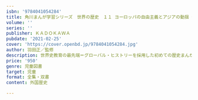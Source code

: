 ```yaml
---
isbn: '9784041054284'
title: 角川まんが学習シリーズ　世界の歴史　１１ ヨーロッパの自由主義とアジアの動揺 一八三〇～一八六〇年
volume: ''
series: ''
publisher: ＫＡＤＯＫＡＷＡ
pubdate: '2021-02-25'
cover: 'https://cover.openbd.jp/9784041054284.jpg'
author: 羽田正／監修
description: 世界史教育の最先端＝グローバル・ヒストリーを採用した初めての歴史まんが
price: '950'
genre: 児童図書
target: 児童
format: 全集・双書
content: 外国歴史

---
```

